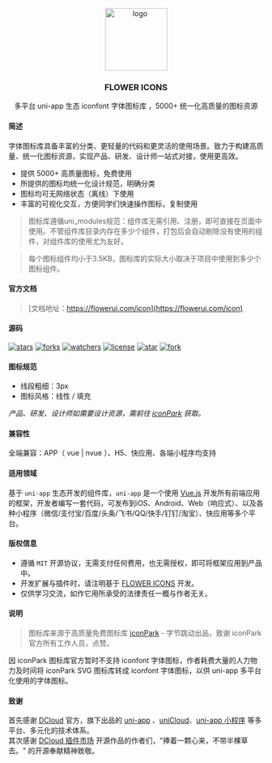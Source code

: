 <p align="center"><img alt="logo" src="https://www.flowerui.com/logo.png" width="123"></p>
<h3 align="center">FLOWER ICONS</h3>
<p align="center">多平台 uni-app 生态 iconfont 字体图标库 ，5000+ 统一化高质量的图标资源</p>

#### 简述
字体图标库具备丰富的分类、更轻量的代码和更灵活的使用场景。致力于构建高质量、统一化图标资源，实现产品、研发、设计师一站式对接，使用更高效。
- 提供 5000+ 高质量图标，免费使用
- 所提供的图标均统一化设计规范，明确分类
- 图标均可无网络状态（离线）下使用
- 丰富的可视化交互，方便同学们快速操作图标，复制使用

> 图标库遵循uni_modules规范：组件库无需引用、注册，即可直接在页面中使用。不管组件库目录内存在多少个组件，打包后会自动剔除没有使用的组件，对组件库的使用尤为友好。  

> 每个图标组件均小于3.5KB，图标库的实际大小取决于项目中使用到多少个图标组件。

#### 官方文档
> [文档地址：https://flowerui.com/icon](https://flowerui.com/icon)  

#### 源码
[![stars](https://img.shields.io/github/stars/dengqichang/flower-ui?style=social)](https://github.com/dengqichang/flower-ui)
[![forks](https://img.shields.io/github/forks/dengqichang/flower-ui?style=social)](https://github.com/dengqichang/flower-ui)
[![watchers](https://img.shields.io/github/watchers/dengqichang/flower-ui?style=social)](https://github.com/dengqichang/flower-ui)
[![license](https://img.shields.io/github/license/dengqichang/flower-ui?style=social)](https://github.com/dengqichang/flower-ui)
[![star](https://gitee.com/dengqichang/flower-ui/badge/star.svg?theme=white)](https://gitee.com/dengqichang/flower-ui)
[![fork](https://gitee.com/dengqichang/flower-ui/badge/fork.svg?theme=white)](https://gitee.com/dengqichang/flower-ui)
#### 图标规范
- 线段粗细：3px
- 图标风格：线性 / 填充  

*产品、研发、设计师如需要设计资源，需前往 [iconPark](https://iconpark.oceanengine.com) 获取。*

#### 兼容性
全端兼容：APP（ vue | nvue ）、H5、快应用、各端小程序均支持
#### 适用领域
基于 `uni-app` 生态开发的组件库，`uni-app` 是一个使用 [Vue.js](https://vuejs.org/) 开发所有前端应用的框架，开发者编写一套代码，可发布到iOS、Android、Web（响应式）、以及各种小程序（微信/支付宝/百度/头条/飞书/QQ/快手/钉钉/淘宝）、快应用等多个平台。
#### 版权信息
- 遵循 `MIT` 开源协议，无需支付任何费用，也无需授权，即可将框架应用到产品中。
- 开发扩展与插件时，请注明基于 [FLOWER ICONS](https://flowerui.com/) 开发。
- 仅供学习交流，如作它用所承受的法律责任一概与作者无关。

#### 说明
> 图标库来源于高质量免费图标库 [iconPark](https://iconpark.oceanengine.com) - 字节跳动出品，致谢 iconPark 官方所有工作人员，点赞。

因 iconPark 图标库官方暂时不支持 iconfont 字体图标，作者耗费大量的人力物力及时间将 iconPark SVG 图标库转成 iconfont 字体图标，以供 uni-app 多平台化使用的字体图标。
#### 致谢
首先感谢 [DCloud](https://www.dcloud.io/) 官方，旗下出品的 [uni-app](https://uniapp.dcloud.net.cn/) 、[uniCloud](https://uniapp.dcloud.net.cn/uniCloud/)、[uni-app 小程序](https://nativesupport.dcloud.net.cn/README) 等多平台、多元化的技术体系。  
其次感谢 [DCloud 插件市场](https://ext.dcloud.net.cn/) 开源作品的作者们，"捧着一颗心来，不带半棵草去。" 的开源奉献精神致敬。